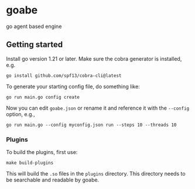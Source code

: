 # goabe
go agent based engine

## Getting started
Install go version 1.21 or later. Make sure the cobra generator is installed, e.g.
```
go install github.com/spf13/cobra-cli@latest
```
To generate your starting config file, do something like:
```
go run main.go config create
```
Now you can edit `goabe.json` or rename it and reference it with the `--config` option, e.g.,
```
go run main.go --config myconfig.json run --steps 10 --threads 10
```

### Plugins
To build the plugins, first use:
```
make build-plugins
```
This will build the `.so` files in the `plugins` directory.  This directory needs to be searchable
and readable by goabe.

